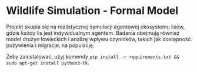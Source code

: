 # Wildlife Simulation - Formal Model

Projekt skupia się na realistycznej symulacji agentowej ekosystemu lisów, gdzie każdy lis jest indywidualnym agentem. Badania obejmują również model drużyn łowieckich i analizę wpływu czynników, takich jak dostępność pożywienia i migracje, na populację.

Żeby zainstalować, użyj komendy `pip install -r requirements.txt && sudo apt-get install python3-tk`.

